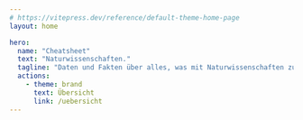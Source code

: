```yaml
---
# https://vitepress.dev/reference/default-theme-home-page
layout: home

hero:
  name: "Cheatsheet"
  text: "Naturwissenschaften."
  tagline: "Daten und Fakten über alles, was mit Naturwissenschaften zu tun hat."
  actions:
    - theme: brand
      text: Übersicht
      link: /uebersicht
---
```

